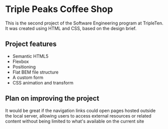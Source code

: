 # Triple Peaks Coffee Shop

This is the second project of the Software Engineering program at TripleTen. It was created using HTML and CSS, based on the design brief.

## Project features

- Semantic HTML5
- Flexbox
- Positioning
- Flat BEM file structure
- A custom form
- CSS animation and transform

## Plan on improving the project

It would be great if the navigation links could open pages hosted outside the local server, allowing users to access external resources or related content without being limited to what's available on the current site
